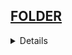 ## <a href="https://github.com/Japaloc0/Quaestomation/blob/master/README.md">FOLDER</a> <br>
<details>
<details><summary><b>GET FILES IN FOLDER</b></summary>
  
####  NuGet
  > 
  
####  import
  >using System; <br>
   using System.IO; <br>
  
####  Code
  >try <br>
        { <br>
            // Only get files that begin with the letter "c". <br>
            string[] dirs = Directory.GetFiles(@"c:\", "c*"); <br>
            Console.WriteLine("The number of files starting with c is {0}.", dirs.Length); <br>
            foreach (string dir in dirs) <br>
            { <br>
                Console.WriteLine(dir); <br>
            } <br>
        } <br>
        catch (Exception e) <br>
        { <br>
            Console.WriteLine("The process failed: {0}", e.ToString()); <br>
        } <br>
  
</details>
</details>
